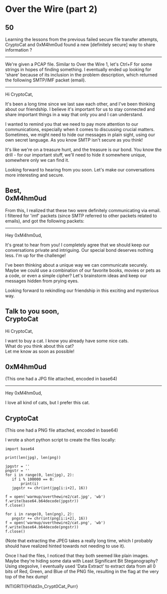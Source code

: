# Over the Wire (part 2)  
## 50  
Learning the lessons from the previous failed secure file transfer attempts,
CryptoCat and 0xM4hm0ud found a new [definitely secure] way to share
information ?

---

We're given a PCAP file. Similar to Over the Wire 1, let's Ctrl+F for some
strings in hopes of finding something. I eventually ended up looking for
'share' because of its inclusion in the problem description, which returned
the following SMTP/IMF packet (email).  

---  
   Hi CryptoCat,

   It's been a long time since we last saw each other, and I've been thinking
about our friendship. I believe it's important for us to stay connected and
share important things in a way that only you and I can understand.

   I wanted to remind you that we need to pay more attention to our
communications, especially when it comes to discussing crucial matters.
Sometimes, we might need to hide our messages in plain sight, using our own
secret language. As you know SMTP isn't secure as you think!

   It's like we're on a treasure hunt, and the treasure is our bond. You know
the drill - for our important stuff, we'll need to hide it somewhere unique,
somewhere only we can find it.

   Looking forward to hearing from you soon. Let's make our conversations more
interesting and secure.

   Best,  
   0xM4hm0ud  
---  
From this, I realized that these two were definitely communicating via email.
I filtered for 'imf' packets (since SMTP referred to other packets related to
emails), and got the following packets:  

---  
   Hey 0xM4hm0ud,

   It's great to hear from you! I completely agree that we should keep our
conversations private and intriguing. Our special bond deserves nothing less.
I'm up for the challenge!

   I've been thinking about a unique way we can communicate securely.  
   Maybe we could use a combination of our favorite books, movies or pets as a
code, or even a simple cipher? Let's brainstorm ideas and keep our messages
hidden from prying eyes.

   Looking forward to rekindling our friendship in this exciting and
mysterious way.

   Talk to you soon,  
   CryptoCat  
---  
   Hi CryptoCat,

   I want to buy a cat. I know you already have some nice cats.  
   What do you think about this cat?  
   Let me know as soon as possible!

   0xM4hm0ud  
---  
(This one had a JPG file attached, encoded in base64)

---  
   Hey 0xM4hm0ud,

   I love all kind of cats, but I prefer this cat.

   CryptoCat  
---  
(This one had a PNG file attached, encoded in base64)

I wrote a short python script to create the files locally:  

```  
import base64

print(len(jpg), len(png))

jpgstr = ''  
pngstr = ''  
for i in range(0, len(jpg), 2):  
   if i % 100000 == 0:  
       print(i)  
   jpgstr += chr(int(jpg[i:i+2], 16))

f = open('warmup/overthewire2/cat.jpg', 'wb')  
f.write(base64.b64decode(jpgstr))  
f.close()

for i in range(0, len(png), 2):  
   pngstr += chr(int(png[i:i+2], 16))  
f = open('warmup/overthewire2/cat.png', 'wb')  
f.write(base64.b64decode(pngstr))  
f.close()  
```

(Note that extracting the JPEG takes a really long time, which I probably
should have realized hinted towards not needing to use it).  

Once I had the files, I noticed that they both seemed like plain images. Maybe
they're hiding some data with Least Significant Bit Steganography?  
Using stegsolve, I eventually used 'Data Extract' to extract data from all 0
bits of Red, Green, and Blue of the PNG file, resulting in the flag at the
very top of the hex dump!  

   INTIGRITI{H1dd3n_Crypt0Cat_Purr}